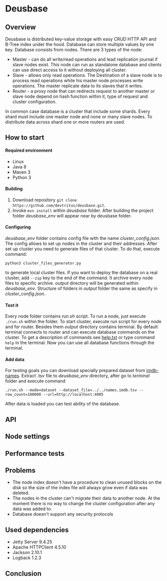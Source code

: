 # Deusbase

## Overview

Deusbase is distributed key-value storage with easy CRUD HTTP API and B-Tree index under the hood. Database can store multiple values by one key. Database consists from nodes.
There are 3 types of the node:
  - Master - can do all write/read operations and lead replication journal if slave nodes exist. This node can run as standalone database and clients can use direct access to it without deploying all cluster. 
  - Slave - allows only read operations. The Destination of a slave node is to process read operations while his master node processes write operations. The master replicate data to its slaves that it writes. 
  - Router - a proxy node that can redirects request to another master or slave node depend on hash function within it, type of request and cluster configuration.

In common case database is a cluster that include some shards. Every shard must include one master node and none or many slave nodes. To distribute data across shard one or more routers are used. 

 ## How to start
 
#### Required environment

  - Linux
  - Java 8
  - Maven 3
  - Python 3
  
#### Building

  1. Download repository `git clone https://github.com/devtritus/deusbase.git`.
  2. Invoke `mvn install` within *deusbase* folder. After building the project folder *deusbase_env* will appear near by deusbase folder.
  
#### Configuring

  *deusbase_env* folder contains config file with the name *cluster_config.json*. The config allows to set up nodes in the cluster and their addresses.
  After set up cluster you need to generate files of that cluster. To do that, execute command:
  ```
  python3 cluster_files_generator.py
  ```
  to generate local cluster files.
  If you want to deploy the database on a real cluster, add `--zip` key to the end of the command. It archive every node files to specific archive.
  *output* directory will be generated within *deusbase_env*. Structure of folders in *output* folder the same as specify in *cluster_config.json*.
  
#### Test it

  Every node folder contains *run.sh* script. To run a node, just execute `./run.sh` within the folder. To start cluster, execute run script for every node and for router.
  Besides them *output* directory contains terminal. By default terminal connects to router and can execute database commands on the cluster. To get a description of commands see [help.txt](https://github.com/devtritus/deusbase/blob/master/terminal/src/main/resources/help.txt) or type command `help` in the terminal. Now you can use all database functions through the terminal.
  
#### Add data

  For testing goals you can download specially prepared dataset from [imdb-names](https://sites.google.com/view/imdb-names/). Extract .tsv file to *deusbase_env* directory, after go to *terminal* folder and execute command
  ```
  ./run.sh --mode=dataset --dataset_file=../../names.imdb.tsv --row_count=100000 --url=http://localhost:4005
  ```
  After data is loaded you can test ability of the database.

## API

## Node settings

## Performance tests

## Problems

- The node index doesn't have a procedure to clean unused blocks on the disk so the size of the index file will always grow even if data was deleted.
- The nodes in the cluster can't migrate their data to another node. At the moment there is no way to change the cluster configuration after any data was added to.
- Database doesn't support any security protocols 

## Used dependencies

- Jetty Server 9.4.25
- Apache HTTPClient 4.5.10
- Jackson 2.10.1
- Logback 1.2.3

## Conclusion
